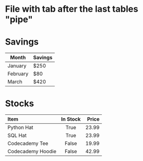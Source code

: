 # File with tab after the last tables "pipe"
# Savings

| Month    | Savings |
| -------- | ------- |
| January  | $250    |
| February | $80     |
| March    | $420    |
# Stocks

| Item              | In Stock | Price |
| :---------------- | :------: | ----: |
| Python Hat        |   True   | 23.99 |
| SQL Hat           |   True   | 23.99 |
| Codecademy Tee    |  False   | 19.99 |
| Codecademy Hoodie |  False   | 42.99 |    